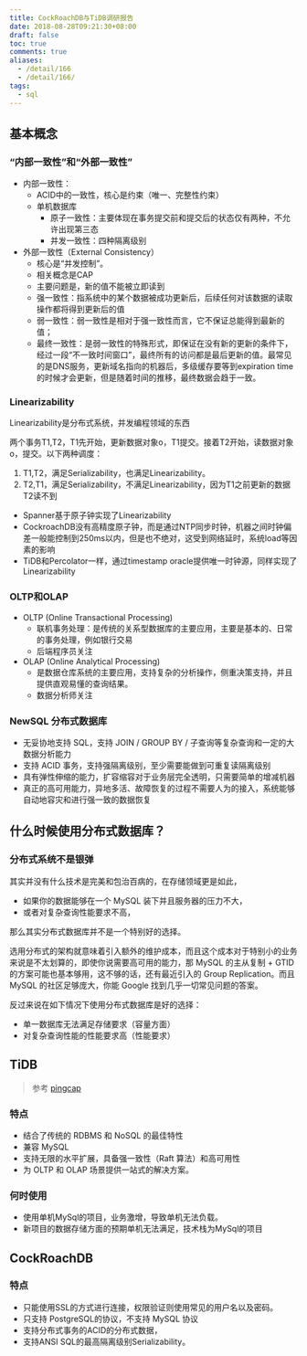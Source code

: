 ```yaml
---
title: CockRoachDB与TiDB调研报告
date: 2018-08-28T09:21:30+08:00
draft: false
toc: true
comments: true
aliases:
  - /detail/166
  - /detail/166/
tags:
  - sql
---
```


## 基本概念

### “内部一致性”和“外部一致性”

* 内部一致性：
  * ACID中的一致性，核心是约束（唯一、完整性约束）
  * 单机数据库
    * 原子一致性：主要体现在事务提交前和提交后的状态仅有两种，不允许出现第三态
    * 并发一致性：四种隔离级别
* 外部一致性（External Consistency）
  * 核心是“并发控制”。
  * 相关概念是CAP
  * 主要问题是，新的值不能被立即读到
  * 强一致性：指系统中的某个数据被成功更新后，后续任何对该数据的读取操作都将得到更新后的值
  * 弱一致性：弱一致性是相对于强一致性而言，它不保证总能得到最新的值；
  * 最终一致性：是弱一致性的特殊形式，即保证在没有新的更新的条件下，经过一段“不一致时间窗口”，最终所有的访问都是最后更新的值。最常见的是DNS服务，更新域名指向的机器后，多级缓存要等到expiration time的时候才会更新，但是随着时间的推移，最终数据会趋于一致。

### Linearizability

Linearizability是分布式系统，并发编程领域的东西

两个事务T1,T2，T1先开始，更新数据对象o，T1提交。接着T2开始，读数据对象o，提交。以下两种调度：

1. T1,T2，满足Serializability，也满足Linearizability。
2. T2,T1，满足Serializability，不满足Linearizability，因为T1之前更新的数据T2读不到

* Spanner基于原子钟实现了Linearizability
* CockroachDB没有高精度原子钟，而是通过NTP同步时钟，机器之间时钟偏差一般能控制到250ms以内，但是也不绝对，这受到网络延时，系统load等因素的影响
* TiDB和Percolator一样，通过timestamp oracle提供唯一时钟源，同样实现了Linearizability

### OLTP和OLAP

* OLTP (Online Transactional Processing)
  * 联机事务处理：是传统的关系型数据库的主要应用，主要是基本的、日常的事务处理，例如银行交易
  * 后端程序员关注
* OLAP (Online Analytical Processing)
  * 是数据仓库系统的主要应用，支持复杂的分析操作，侧重决策支持，并且提供直观易懂的查询结果。
  * 数据分析师关注

### NewSQL 分布式数据库

* 无妥协地支持 SQL，支持 JOIN / GROUP BY / 子查询等复杂查询和一定的大数据分析能力
* 支持 ACID 事务，支持强隔离级别，至少需要能做到可重复读隔离级别
* 具有弹性伸缩的能力，扩容缩容对于业务层完全透明，只需要简单的增减机器
* 真正的高可用能力，异地多活、故障恢复的过程不需要人为的接入，系统能够自动地容灾和进行强一致的数据恢复

## 什么时候使用分布式数据库？

### 分布式系统不是银弹

其实并没有什么技术是完美和包治百病的，在存储领域更是如此，

* 如果你的数据能够在一个 MySQL 装下并且服务器的压力不大，
* 或者对复杂查询性能要求不高，

那么其实分布式数据库并不是一个特别好的选择。

选用分布式的架构就意味着引入额外的维护成本，而且这个成本对于特别小的业务来说是不太划算的，即使你说需要高可用的能力，那 MySQL 的主从复制 + GTID 的方案可能也基本够用，这不够的话，还有最近引入的 Group Replication。而且 MySQL 的社区足够庞大，你能 Google 找到几乎一切常见问题的答案。

反过来说在如下情况下使用分布式数据库是好的选择：

* 单一数据库无法满足存储要求（容量方面）
* 对复杂查询性能的性能要求高（性能要求）

## TiDB

> 参考 [pingcap](https://pingcap.com/docs-cn/)

### 特点

* 结合了传统的 RDBMS 和 NoSQL 的最佳特性
* 兼容 MySQL
* 支持无限的水平扩展，具备强一致性（Raft 算法）和高可用性
* 为 OLTP 和 OLAP 场景提供一站式的解决方案。

### 何时使用

* 使用单机MySql的项目，业务激增，导致单机无法负载。
* 新项目的数据存储方面的预期单机无法满足，技术栈为MySql的项目

## CockRoachDB

### 特点

* 只能使用SSL的方式进行连接，权限验证则使用常见的用户名以及密码。
* 只支持 PostgreSQL的协议，不支持 MySQL 协议
* 支持分布式事务的ACID的分布式数据，
* 支持ANSI SQL的最高隔离级别Serializability。
